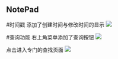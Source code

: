 ## NotePad

#时间戳
添加了创建时间与修改时间的显示
![](/picture/task1.png)

#查询功能
右上角菜单添加了查询按钮
![](/picture/task2-1.png)

点击进入专门的查找页面
![](/picture/task2-2.png)